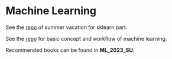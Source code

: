 # Machine Learning

See the [repo](https://github.com/zzjc1234/ML_2023_SU) of summer vacation for sklearn part.

See the [repo](https://github.com/zzjc1234/MCM_Preparation) for basic concept and workflow of machine learning.

Recommended books can be found in **ML_2023_SU**.
